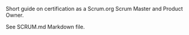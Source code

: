 Short guide on certification as a Scrum.org Scrum Master and Product Owner.

See SCRUM.md  Markdown file. 
